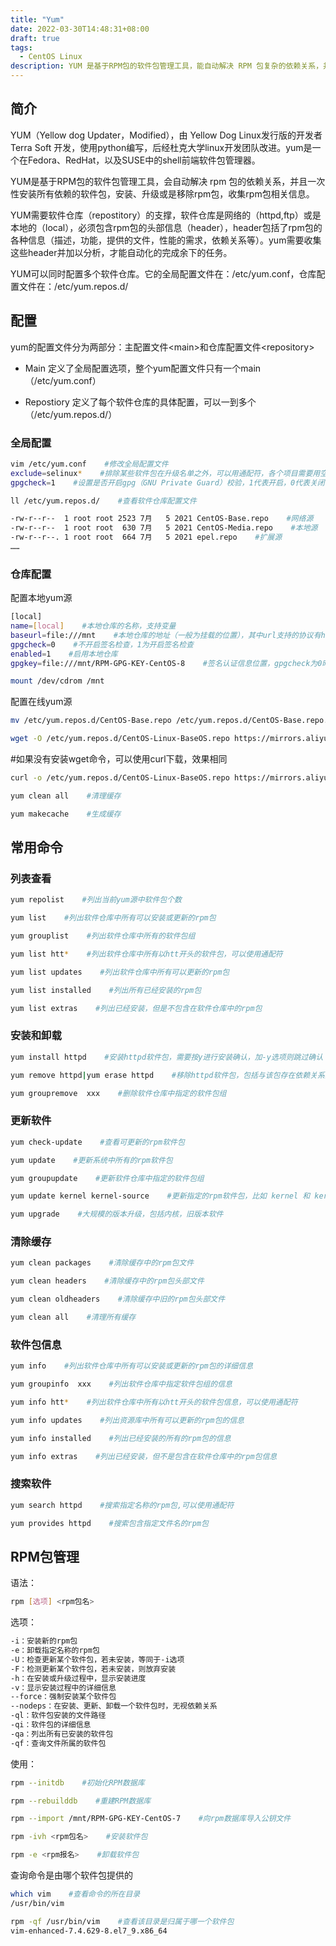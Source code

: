 ```yaml
---
title: "Yum"
date: 2022-03-30T14:48:31+08:00
draft: true
tags:
  - CentOS Linux
description: YUM 是基于RPM包的软件包管理工具，能自动解决 RPM 包复杂的依赖关系，并且一次性安装所有依赖的软件包
---
```




## 简介

YUM（Yellow dog Updater，Modified），由 Yellow Dog Linux发行版的开发者 Terra Soft 开发，使用python编写，后经杜克大学linux开发团队改进。yum是一个在Fedora、RedHat，以及SUSE中的shell前端软件包管理器。

 

YUM是基于RPM包的软件包管理工具，会自动解决 rpm 包的依赖关系，并且一次性安装所有依赖的软件包，安装、升级或是移除rpm包，收集rpm包相关信息。

 

YUM需要软件仓库（repostitory）的支撑，软件仓库是网络的（httpd,ftp）或是本地的（local），必须包含rpm包的头部信息（header），header包括了rpm包的各种信息（描述，功能，提供的文件，性能的需求，依赖关系等）。yum需要收集这些header并加以分析，才能自动化的完成余下的任务。

 

YUM可以同时配置多个软件仓库。它的全局配置文件在：/etc/yum.conf，仓库配置文件在：/etc/yum.repos.d/

 

## 配置



yum的配置文件分为两部分：主配置文件\<main>和仓库配置文件\<repository>

 

- Main 定义了全局配置选项，整个yum配置文件只有一个main（/etc/yum.conf）

- Repostiory 定义了每个软件仓库的具体配置，可以一到多个（/etc/yum.repos.d/）

 

### 全局配置

```bash
vim /etc/yum.conf    #修改全局配置文件
exclude=selinux*    #排除某些软件包在升级名单之外，可以用通配符，各个项目需要用空格隔开
gpgcheck=1    #设置是否开启gpg（GNU Private Guard）校验，1代表开启，0代表关闭，确保rpm包的来源是安全有效的，这里为全局设置，默认为0不开启
```

```bash
ll /etc/yum.repos.d/    #查看软件仓库配置文件

-rw-r--r--  1 root root 2523 7月   5 2021 CentOS-Base.repo    #网络源
-rw-r--r--  1 root root  630 7月   5 2021 CentOS-Media.repo    #本地源
-rw-r--r--. 1 root root  664 7月   5 2021 epel.repo    #扩展源
……
```



### 仓库配置

配置本地yum源

```bash
[local]
name=[local]    #本地仓库的名称，支持变量
baseurl=file:///mnt    #本地仓库的地址（一般为挂载的位置），其中url支持的协议有http://、ftp://、file://三种,可以挂载多个
gpgcheck=0    #不开启签名检查，1为开启签名检查
enabled=1    #启用本地仓库
gpgkey=file:///mnt/RPM-GPG-KEY-CentOS-8    #签名认证信息位置，gpgcheck为0时不需要此参数
```

```bash
mount /dev/cdrom /mnt
```



配置在线yum源

```bash
mv /etc/yum.repos.d/CentOS-Base.repo /etc/yum.repos.d/CentOS-Base.repo.bak    #备份原文件，以防万一
```

```bash
wget -O /etc/yum.repos.d/CentOS-Linux-BaseOS.repo https://mirrors.aliyun.com/repo/Centos-vault-8.5.2111.repo    #将aliyun的在线源另存到本地
```

#如果没有安装wget命令，可以使用curl下载，效果相同

```bash
curl -o /etc/yum.repos.d/CentOS-Linux-BaseOS.repo https://mirrors.aliyun.com/repo/Centos-vault-8.5.2111.repo 
```

```bash
yum clean all    #清理缓存
```

```bash
yum makecache    #生成缓存
```

 



## 常用命令

### 列表查看

```bash
yum repolist    #列出当前yum源中软件包个数

yum list    #列出软件仓库中所有可以安装或更新的rpm包

yum grouplist    #列出软件仓库中所有的软件包组

yum list htt*    #列出软件仓库中所有以htt开头的软件包，可以使用通配符

yum list updates    #列出软件仓库中所有可以更新的rpm包

yum list installed    #列出所有已经安装的rpm包

yum list extras    #列出已经安装，但是不包含在软件仓库中的rpm包
```

### 安装和卸载

```bash
yum install httpd    #安装httpd软件包，需要按y进行安装确认，加-y选项则跳过确认

yum remove httpd|yum erase httpd    #移除httpd软件包，包括与该包存在依赖关系的软件包

yum groupremove  xxx    #删除软件仓库中指定的软件包组
```

### 更新软件

```bash
yum check-update    #查看可更新的rpm软件包

yum update    #更新系统中所有的rpm软件包

yum groupupdate    #更新软件仓库中指定的软件包组

yum update kernel kernel-source    #更新指定的rpm软件包，比如 kernel 和 kernel-source

yum upgrade    #大规模的版本升级，包括内核，旧版本软件
```

### 清除缓存

```bash
yum clean packages    #清除缓存中的rpm包文件

yum clean headers    #清除缓存中的rpm包头部文件

yum clean oldheaders    #清除缓存中旧的rpm包头部文件

yum clean all    #清理所有缓存
```

### 软件包信息

```bash
yum info    #列出软件仓库中所有可以安装或更新的rpm包的详细信息

yum groupinfo  xxx    #列出软件仓库中指定软件包组的信息

yum info htt*    #列出软件仓库中所有以htt开头的软件包信息，可以使用通配符

yum info updates    #列出资源库中所有可以更新的rpm包的信息

yum info installed    #列出已经安装的所有的rpm包的信息

yum info extras    #列出已经安装，但不是包含在软件仓库中的rpm包信息
```

### 搜索软件

```bash
yum search httpd    #搜索指定名称的rpm包,可以使用通配符

yum provides httpd    #搜索包含指定文件名的rpm包
```



## RPM包管理

语法： 

```bash
rpm [选项] <rpm包名>
```

选项：

```bash
-i：安装新的rpm包
-e：卸载指定名称的rpm包
-U：检查更新某个软件包，若未安装，等同于-i选项
-F：检测更新某个软件包，若未安装，则放弃安装
-h：在安装或升级过程中，显示安装进度
-v：显示安装过程中的详细信息
--force：强制安装某个软件包
--nodeps：在安装、更新、卸载一个软件包时，无视依赖关系
-ql：软件包安装的文件路径
-qi：软件包的详细信息
-qa：列出所有已安装的软件包
-qf：查询文件所属的软件包
```

使用：

```bash
rpm --initdb    #初始化RPM数据库
```

```bash
rpm --rebuilddb    #重建RPM数据库
```

```bash
rpm --import /mnt/RPM-GPG-KEY-CentOS-7    #向rpm数据库导入公钥文件
```

```bash
rpm -ivh <rpm包名>    #安装软件包
```

```bash
rpm -e <rpm报名>    #卸载软件包
```

查询命令是由哪个软件包提供的

```bash
which vim    #查看命令的所在目录
/usr/bin/vim
```

```bash
rpm -qf /usr/bin/vim    #查看该目录是归属于哪一个软件包
vim-enhanced-7.4.629-8.el7_9.x86_64
```



